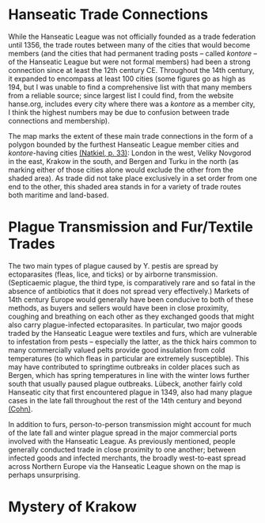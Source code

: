 # Hanseatic Trade Connections

While the Hanseatic League was not officially founded as a trade federation until 1356, the trade routes between many of the cities that would become members (and the cities that had permanent trading posts – called <em>kontore</em> – of the Hanseatic League but were not formal members) had been a strong connection since at least the 12th century CE. Throughout the 14th century, it expanded to encompass at least 100 cities (some figures go as high as 194, but I was unable to find a comprehensive list with that many members from a reliable source; since largest list I could find, from the website hanse.org, includes every city where there was a <em>kontore</em> as a member city, I think the highest numbers may be due to confusion between trade connections and membership).

The map marks the extent of these main trade connections in the form of a polygon bounded by the furthest Hanseatic League member cities and <em>kontore</em>-having cities [(Natkiel, p. 33)](https://archive.org/details/atlasofmaritimeh0000natk/page/33/mode/2up): London in the west, Veliky Novgorod in the east, Krakow in the south, and Bergen and Turku in the north (as marking either of those cities alone would exclude the other from the shaded area). As trade did not take place exclusively in a set order from one end to the other, this shaded area stands in for a variety of trade routes both maritime and land-based.                      


# Plague Transmission and Fur/Textile Trades

The two main types of plague caused by Y. pestis are spread by ectoparasites (fleas, lice, and ticks) or by airborne transmission. (Septicaemic plague, the third type, is comparatively rare and so fatal in the absence of antibiotics that it does not spread very effectively.) Markets of 14th century Europe would generally have been conducive to both of these methods, as buyers and sellers would have been in close proximity, coughing and breathing on each other as they exchanged goods that might also carry plague-infected ectoparasites. In particular, two major goods traded by the Hanseatic League were textiles and furs, which are vulnerable to infestation from pests – especially the latter, as the thick hairs common to many commercially valued pelts provide good insulation from cold temperatures (to which fleas in particular are extremely susceptible). This may have contributed to springtime outbreaks in colder places such as Bergen, which has spring temperatures in line with the winter lows further south that usually paused plague outbreaks. Lübeck, another fairly cold Hanseatic city that first encountered plague in 1349, also had many plague cases in the late fall throughout the rest of the 14th century and beyond [(Cohn)](https://www.ncbi.nlm.nih.gov/pmc/articles/PMC2630035/).

In addition to furs, person-to-person transmission might account for much of the late fall and winter plague spread in the major commercial ports involved with the Hanseatic League. As previously mentioned, people generally conducted trade in close proximity to one another; between infected goods and infected merchants, the broadly west-to-east spread across Northern Europe via the Hanseatic League shown on the map is perhaps unsurprising.

# Mystery of Krakow